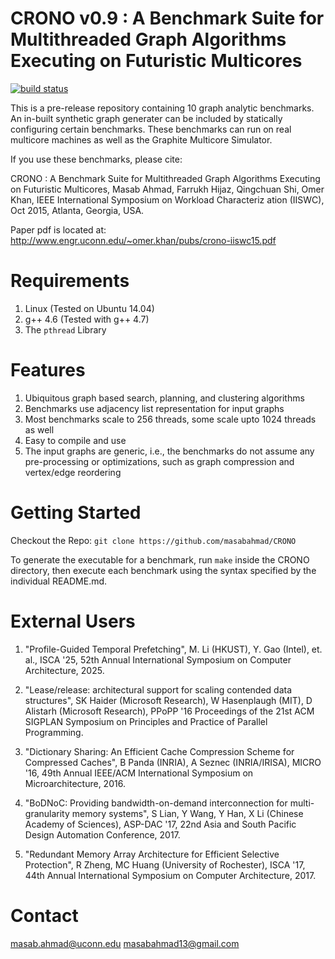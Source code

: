
CRONO v0.9 : A Benchmark Suite for Multithreaded Graph Algorithms Executing on Futuristic Multicores
====================================================================

[![build status](https://travis-ci.org/masabahmad/CRONO.svg?branch=master)](https://travis-ci.org/masabahmad/CRONO)

This is a pre-release repository containing 10 graph analytic benchmarks.
An in-built synthetic graph generater can be included by statically configuring certain benchmarks.
These benchmarks can run on real multicore machines as well as the Graphite Multicore Simulator.

If you use these benchmarks, please cite:

CRONO : A Benchmark Suite for Multithreaded Graph Algorithms Executing on Futuristic Multicores, Masab Ahmad, Farrukh Hijaz, Qingchuan Shi, Omer Khan, IEEE International Symposium on Workload Characteriz
ation (IISWC), Oct 2015, Atlanta, Georgia, USA.

Paper pdf is located at: 
http://www.engr.uconn.edu/~omer.khan/pubs/crono-iiswc15.pdf

Requirements
============

1. Linux (Tested on Ubuntu 14.04)
2. g++ 4.6 (Tested with g++ 4.7)
3. The ```pthread``` Library

Features
========
1. Ubiquitous graph based search, planning, and clustering algorithms
2. Benchmarks use adjacency list representation for input graphs
3. Most benchmarks scale to 256 threads, some scale upto 1024 threads as well
4. Easy to compile and use
5. The input graphs are generic, i.e., the benchmarks do not assume any pre-processing or optimizations, such as graph compression and vertex/edge reordering

Getting Started
===============

Checkout the Repo:
```git clone https://github.com/masabahmad/CRONO```

To generate the executable for a benchmark, run ```make``` inside the CRONO directory, then execute each benchmark using the syntax specified by the individual README.md.

External Users
==============

1. "Profile-Guided Temporal Prefetching", M. Li (HKUST), Y. Gao (Intel), et. al., ISCA '25, 52th Annual International Symposium on Computer Architecture, 2025.

2. "Lease/release: architectural support for scaling contended data structures", SK Haider (Microsoft Research), W Hasenplaugh (MIT), D Alistarh (Microsoft Research), PPoPP '16 Proceedings of the 21st ACM SIGPLAN Symposium on Principles and Practice of Parallel Programming.

3. "Dictionary Sharing: An Efficient Cache Compression Scheme for Compressed Caches", B Panda (INRIA), A Seznec (INRIA/IRISA), MICRO '16, 49th Annual IEEE/ACM International Symposium on Microarchitecture, 2016.

4. "BoDNoC: Providing bandwidth-on-demand interconnection for multi-granularity memory systems", S Lian, Y Wang, Y Han, X Li (Chinese Academy of Sciences), ASP-DAC '17, 22nd Asia and South Pacific Design Automation Conference, 2017.

5. "Redundant Memory Array Architecture for Efficient Selective Protection", R Zheng, MC Huang (University of Rochester), ISCA '17, 44th Annual International Symposium on Computer Architecture, 2017.

Contact
=======

masab.ahmad@uconn.edu
masabahmad13@gmail.com
